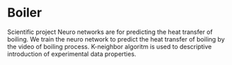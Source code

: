 # Boiler
Scientific project
Neuro networks are for predicting the heat transfer of boiling.
We train the neuro network to predict the heat transfer of boiling by the video of boiling process.
K-neighbor algoritm is used to descriptive introduction of experimental data properties.